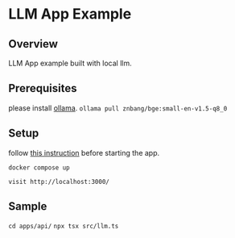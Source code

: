 # LLM App Example

## Overview
LLM App example built with local llm.


## Prerequisites

please install [ollama]([Prerequisites](https://ollama.com/download)).
`ollama pull znbang/bge:small-en-v1.5-q8_0`

## Setup

follow [this instruction](https://ts.llamaindex.ai/examples/local_llm) before starting the app.

`docker compose up`

`visit http://localhost:3000/`

## Sample

`cd apps/api/`
`npx tsx src/llm.ts`